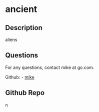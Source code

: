 # ancient
  

## Description 
aliens
 







## Questions
For any questions, contact mike at go.com.

Github: - [mike](https://github.com/rasmussen)<br>

## Github Repo
n

